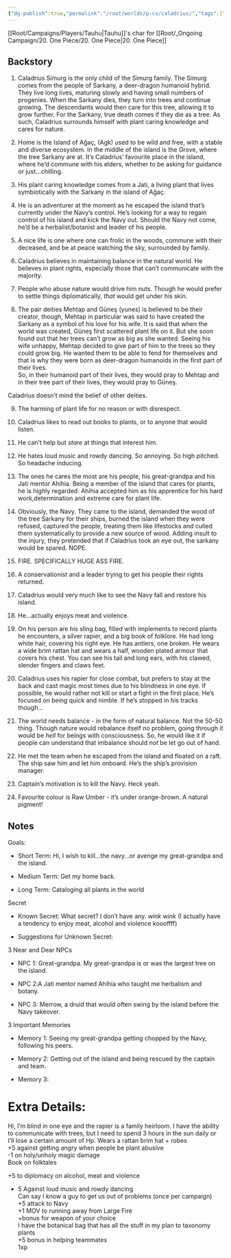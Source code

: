 ```yaml
---
{"dg-publish":true,"permalink":"/root/worlds/p-cs/caladrius/","tags":["Pirate","Kathor","Balky","Fantasy"]}
---
```


[[Root/Campaigns/Players/Tauhu\|Tauhu]]'s char for [[Root/_Ongoing Campaign/20. One Piece/20. One Piece\|20. One Piece]]
## Backstory 

1. Caladrius Simurg is the only child of the Simurg family. The Simurg comes from the people of Sarkany, a deer-dragon humanoid hybrid. They live long lives, maturing slowly and having small numbers of progenies. When the Sarkany dies, they turn into trees and continue growing. The descendants would then care for this tree, allowing it to grow further. For the Sarkany, true death comes if they die as a tree. As such, Caladrius surrounds himself with plant caring knowledge and cares for nature.
    
2. Home is the Island of Ağaç, (Agk) used to be wild and free, with a stable and diverse ecosystem. In the middle of the island is the Grove, where the tree Sarkany are at. It’s Caladrius’ favourite place in the island, where he’d commune with his elders, whether to be asking for guidance or just…chilling.
    
3. His plant caring knowledge comes from a Jati, a living plant that lives symbiotically with the Sarkany in the island of Ağaç.
    
4. He is an adventurer at the moment as he escaped the island that’s currently under the Navy’s control. He’s looking for a way to regain control of his island and kick the Navy out. Should the Navy not come, he’d be a herbalist/botanist and leader of his people.
    
5. A nice life is one where one can frolic in the woods, commune with their deceased, and be at peace watching the sky, surrounded by family.
    
6. Caladrius believes in maintaining balance in the natural world. He believes in plant rights, especially those that can’t communicate with the majority.
    
7. People who abuse nature would drive him nuts. Though he would prefer to settle things diplomatically, *that* would get under his skin.
    
8. The pair deities Mehtap and Güneş (yunes) is believed to be their creator, though, Mehtap in particular was said to have created the Sarkany as a symbol of his love for his wife. It is said that when the world was created, Güneş first scattered plant life on it. But she soon found out that her trees can’t grow as big as she wanted. Seeing his wife unhappy, Mehtap decided to give part of him to the trees so they could grow big. He wanted them to be able to fend for themselves and that is why they were born as deer-dragon humanoids in the first part of their lives.  
    So, in their humanoid part of their lives, they would pray to Mehtap and in their tree part of their lives, they would pray to Güneş.
    

Caladrius doesn’t mind the belief of other deities. 

9. The harming of plant life for no reason or with disrespect.
    
10. Caladrius likes to read out books to plants, or to anyone that would listen.
    
11. He can’t help but *stare* at things that interest him.
    
12. He hates loud music and rowdy dancing. So annoying. So high pitched. So headache inducing.
    
13. The ones he cares the most are his people, his great-grandpa and his Jati mentor Ahihia. Being a member of the island that cares for plants, he is highly regarded. Ahihia accepted him as his apprentice for his hard work,determination and extreme care for plant life.
    
14. Obviously, the Navy. They came to the island, demanded the wood of the tree Sarkany for their ships, burned the island when they were refused, captured the people, treating them like lifestocks and culled them systematically to provide a new source of wood. Adding insult to the injury, they pretended that if Caladrius took an eye out, the sarkany would be spared. NOPE.
    
15. FIRE. SPECIFICALLY HUGE ASS FIRE.
    
16. A conservationist and a leader trying to get his people their rights returned.
    
17. Caladrius would very much like to see the Navy fall and restore his island.
    
18. He…actually enjoys meat and violence.
    
19. On his person are his sling bag, filled with implements to record plants he encounters, a silver rapier, and a big book of folklore. He had long white hair, covering his right eye. He has antlers, one broken. He wears a wide brim rattan hat and wears a half, wooden plated armour that covers his chest. You can see his tail and long ears, with his clawed, slender fingers and claws feet.
    
20. Caladrius uses his rapier for close combat, but prefers to stay at the back and cast magic most times due to his blindness in one eye. If possible, he would rather not kill or start a fight in the first place. He’s focused on being quick and nimble. If he’s stopped in his tracks though…
    
21. The world needs balance - in the form of natural balance. Not the 50-50 thing. Though nature would rebalance itself no problem, going through it would be *hell* for beings with consciousness. So, he would like it if people can understand that imbalance should *not* be let go out of hand.
    
22. He met the team when he escaped from the island and floated on a raft. The ship saw him and let him onboard. He’s the ship’s provision manager.
    
23. Captain’s motivation is to kill the Navy. Heck yeah.
    
24. Favourite colour is Raw Umber - it’s under orange-brown. A natural pigment!
    

## Notes

Goals:

- Short Term: Hi, I wish to kill…the navy…or avenge my great-grandpa and the island.
    
- Medium Term: Get my home back.
    
- Long Term: Cataloging all plants in the world
    

  

Secret

- Known Secret: What secret? I don’t have any. *wink wink* (I actually have a tendency to enjoy meat, alcohol and violence koooffff)
    
- Suggestions for Unknown Secret: 
    

  

3 Near and Dear NPCs

- NPC 1: Great-grandpa. My great-grandpa is or was the largest tree on the island.
    
- NPC 2:A Jati mentor named Ahihia who taught me herbalism and botany.
    
- NPC 3: Merrow, a druid that would often swing by the island before the Navy takeover.
    

  

3 Important Memories

- Memory 1: Seeing my great-grandpa getting chopped by the Navy, following his peers.
    
- Memory 2: Getting out of the island and being rescued by the captain and team.
    
- Memory 3: 
    

  

# Extra Details:

Hi, I’m blind in one eye and the rapier is a family heirloom. I have the ability to communicate with trees, but I need to spend 3 hours in the sun daily or I’ll lose a certain amount of Hp. Wears a rattan brim hat + robes  
+5 against getting angry when people be plant abusive  
-1 on holy/unholy magic damage  
Book on folktales

+5 to diplomacy on alcohol, meat and violence

+ 5 Against loud music and rowdy dancing  
Can say I know a guy to get us out of problems (once per campaign)  
+5 attack to Navy  
+1 MOV to running away from Large Fire  
+bonus for weapon of your choice  
I have the botanical bag that has all the stuff in my plan to taxonomy plants  
+5 bonus in helping teammates  
1xp
